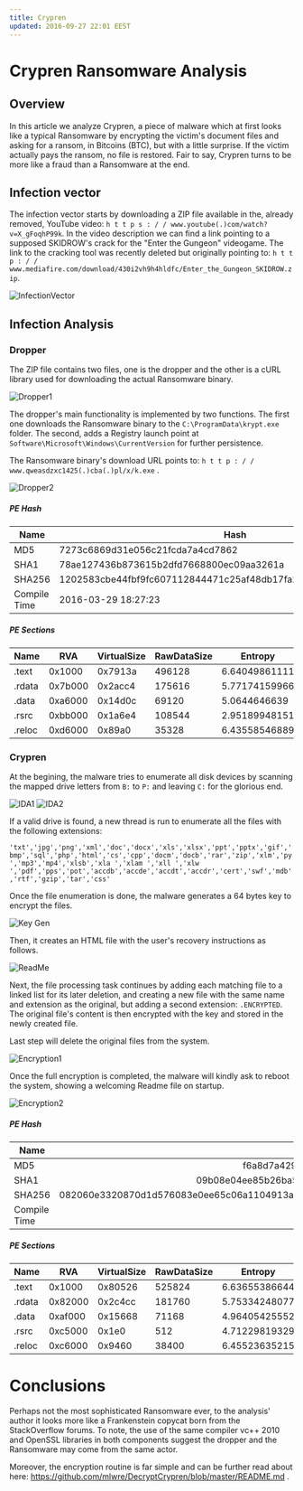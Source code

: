 ```yaml
---
title: Crypren
updated: 2016-09-27 22:01 EEST
---
```


# Crypren Ransomware Analysis

## Overview

In this article we analyze Crypren, a piece of malware which at first looks like a typical Ransomware by encrypting the victim's document files and asking for a ransom, in Bitcoins (BTC), but with a little surprise. If the victim actually pays the ransom, no file is restored. Fair to say, Crypren turns to be more like a fraud than a Ransomware at the end.

## Infection vector

The infection vector starts by downloading a ZIP file available in the, already removed, YouTube video: `h t t p s : / / www.youtube(.)com/watch?v=X_gFoqhP99k`. In the video description we can find a link pointing to a supposed SKIDROW's crack for the "Enter the Gungeon" videogame. The link to the cracking tool was recently deleted but originally pointing to: `h t t p : / / www.mediafire.com/download/430i2vh9h4hldfc/Enter_the_Gungeon_SKIDROW.zip`.

![InfectionVector](https://github.com/mlwre/mlwre.github.io/blob/master/downloads/Crypren/Infeccion.png?raw=true)

## Infection Analysis

### Dropper

The ZIP file contains two files, one is the dropper and the other is a cURL library used for downloading the actual Ransomware binary.

![Dropper1](https://github.com/mlwre/mlwre.github.io/blob/master/downloads/Crypren/Drop_1.png?raw=true) 

The dropper's main functionality is implemented by two functions. The first one downloads the Ransomware binary to the `C:\ProgramData\krypt.exe` folder. The second, adds a Registry launch point at `Software\Microsoft\Windows\CurrentVersion` for further persistence.

The Ransomware binary's download URL points to: `h t t p : / / www.qweasdzxc1425(.)cba(.)pl/x/k.exe` .

![Dropper2](https://github.com/mlwre/mlwre.github.io/blob/master/downloads/Crypren/Drop_2.png?raw=true)

##### PE Hash

| Name       | Hash           |
| ------------- |-------------|
| MD5 | 7273c6869d31e056c21fcda7a4cd7862 | 
| SHA1 | 78ae127436b873615b2dfd7668800ec09aa3261a |
| SHA256 | 1202583cbe44fbf9fc607112844471c25af48db17fa2ea332bb6b3ae6443d784 |
| Compile Time | 2016-03-29 18:27:23 |

##### PE Sections

| Name     | RVA     | VirtualSize | RawDataSize | Entropy |
| ------- | -------- | -------- | -------- | -------- | 
| .text | 0x1000  | 0x7913a     | 496128      | 6.64049861111 |
| .rdata | 0x7b000 | 0x2acc4     | 175616      | 5.77174159966 |
| .data | 0xa6000 | 0x14d0c     | 69120       | 5.0644646639  |
| .rsrc | 0xbb000 | 0x1a6e4     | 108544      | 2.95189948151 |
| .reloc | 0xd6000 | 0x89a0      | 35328       | 6.43558546889 |

### Crypren

At the begining, the malware tries to enumerate all disk devices by scanning the mapped drive letters from `B:` to `P:` and leaving `C:` for the glorious end.

![IDA1](https://github.com/mlwre/mlwre.github.io/blob/master/downloads/Crypren/Listado_1.png?raw=true)
![IDA2](https://github.com/mlwre/mlwre.github.io/blob/master/downloads/Crypren/Listado_2.png?raw=true) 

If a valid drive is found, a new thread is run to enumerate all the files with the following extensions:

`'txt','jpg','png','xml','doc','docx','xls','xlsx','ppt','pptx','gif','bmp','sql','php','html','cs','cpp','docm','docb','rar','zip','xlm','py','mp3','mp4','xlsb','xla ','xlam ','xll ','xlw ','pdf','pps','pot','accdb','accde','accdt','accdr','cert','swf','mdb','rtf','gzip','tar','css'`

Once the file enumeration is done, the malware generates a 64 bytes key to encrypt the files.

![Key Gen](https://github.com/mlwre/mlwre.github.io/blob/master/downloads/Crypren/KeyGen_01.png?raw=true)

Then, it creates an HTML file with the user's recovery instructions as follows.

![ReadMe](https://github.com/mlwre/mlwre.github.io/blob/master/downloads/Crypren/Read_01.png?raw=true)

Next, the file processing task continues by adding each matching file to a linked list for its later deletion, and creating a new file with the same name and extension as the original, but adding a second extension: `.ENCRYPTED`. The original file's content is then encrypted with the key and stored in the newly created file. 

Last step will delete the original files from the system.

![Encryption1](https://github.com/mlwre/mlwre.github.io/blob/master/downloads/Crypren/Encrypt.png?raw=true)

Once the full encryption is completed, the malware will kindly ask to reboot the system, showing a welcoming Readme file on startup.

![Encryption2](https://github.com/mlwre/mlwre.github.io/blob/master/downloads/Crypren/End.png?raw=true)

##### PE Hash

| Name       | Hash           |
| ------------- |-------------:|
| MD5 | f6a8d7a4291c55020101d046371a8bda | 
| SHA1 | 09b08e04ee85b26ba5297cf3156653909671da90 |
| SHA256 | 082060e3320870d1d576083e0ee65c06a1104913ae866137f8ca45891c059a76 |
| Compile Time | 2016-03-26 20:11:42 |

##### PE Sections

| Name     | RVA     | VirtualSize | RawDataSize | Entropy |
| ------- | -------- | -------- | -------- | -------- | 
| .text | 0x1000  | 0x80526     | 525824      | 6.63655386644 |
| .rdata | 0x82000 | 0x2c4cc     | 181760      | 5.75334248077 |
| .data | 0xaf000 | 0x15668     | 71168       | 4.96405425552 |
| .rsrc | 0xc5000 | 0x1e0       | 512         | 4.71229819329 |
| .reloc | 0xc6000 | 0x9460      | 38400       | 6.45523635215 |

# Conclusions

Perhaps not the most sophisticated Ransomware ever, to the analysis' author it looks more like a Frankenstein copycat born from the StackOverflow forums. To note, the use of the same compiler vc++ 2010 and OpenSSL libraries in both components suggest the dropper and the Ransomware may come from the same actor.

Moreover, the encryption routine is far simple and can be further read about here: https://github.com/mlwre/DecryptCrypren/blob/master/README.md .
